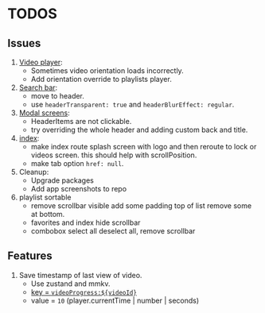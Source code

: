 # TODOS

## Issues

1. [Video player](components/video-player.tsx):
   - Sometimes video orientation loads incorrectly.
   - Add orientation override to playlists player.
2. [Search bar](components/search-bar.tsx):
   - move to header.
   - use `headerTransparent: true` and `headerBlurEffect: regular`.
3. [Modal screens](<app/(modals)/_layout.tsx>):
   - HeaderItems are not clickable.
   - try overriding the whole header and adding custom back and title.
4. [index](<app/(tabs)/index.tsx>):
   - make index route splash screen with logo and then reroute to lock or videos screen. this should help with scrollPosition.
   - make tab option `href: null`.
5. Cleanup:
   - Upgrade packages
   - Add app screenshots to repo
6. playlist sortable
   - remove scrollbar visible add some padding top of list remove some at bottom.
   - favorites and index hide scrollbar
   - combobox select all deselect all, remove scrollbar

## Features

1. Save timestamp of last view of video.
   - Use zustand and mmkv.
   - [key = `videoProgress:${videoId}`](lib/store.ts#L449)
   - value = `10` (player.currentTime | number | seconds)
